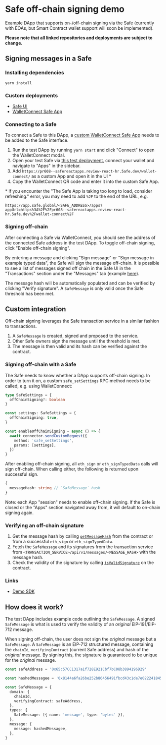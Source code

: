 # Safe off-chain signing demo

Example DApp that supports on-/off-chain signing via the Safe (currently with EOAs, but Smart Contract wallet support will soon be implemented).

**Please note that all linked repositories and deployments are subject to change.**

## Signing messages in a Safe

### Installing dependencies

```
yarn install
```

### Custom deployments

- [Safe UI](https://github.com/safe-global/web-core/pull/1270#issuecomment-1334078694)
- [WalletConnect Safe App](https://github.com/safe-global/safe-react-apps/pull/608#issuecomment-1339464666)

### Connecting to a Safe

To connect a Safe to this DApp, a [custom WalletConnect Safe App](https://pr608--safereactapps.review-react-hr.5afe.dev/wallet-connect/) needs to be added to the Safe interface.

1. Run the test DApp by running `yarn start` and click "Connect" to open the WalletConnect modal.
2. Open your test Safe via [this test deployment](https://eip-1271-communicator--webcore.review-web-core.5afe.dev), connect your wallet and navigate to "Apps" in the sidebar.
3. Add `https://pr608--safereactapps.review-react-hr.5afe.dev/wallet-connect/` as a custom App and open it in the UI \*
4. Copy the WalletConnect QR code and enter it into the custom Safe App.

\* If you encounter the "The Safe App is taking too long to load, consider refreshing." error, you may need to add `%2F` to the end of the URL, e.g.

`https://app.safe.global/<SAFE_ADDRESS>/apps?appUrl=https%3A%2F%2Fpr608--safereactapps.review-react-hr.5afe.dev%2Fwallet-connect%2F`

### Signing off-chain

After connecting a Safe via WalletConnect, you should see the address of the connected Safe address in the test DApp. To toggle off-chain signing, click "Enable off-chain signing".

By entering a message and clicking "Sign message" or "Sign message in example typed data", the Safe will sign the message off-chain. It is possible to see a list of messages signed off chain in the Safe UI in the "Transactions" section under the "Messages" tab (example [here](https://eip-1271-communicator--webcore.review-web-core.5afe.dev/gor:0x65c57CC1317a1f728E921Cbf7bC08b3894196D29/transactions/messages)).

The message hash will be automatically populated and can be verified by clicking "Verify signature". A `SafeMessage` is only valid once the Safe threshold has been met.

## Custom integration

Off-chain signing leverages the Safe transaction service in a similar fashion to transactions.

1. A `SafeMessage` is created, signed and proposed to the service.
2. Other Safe owners sign the message until the threshold is met.
3. The message is then valid and its hash can be verified against the contract.

### Signing off-chain with a Safe

The Safe needs to know whether a DApp supports off-chain signing. In order to turn it on, a custom `safe_setSettings` RPC method needs to be called, e.g. using WalletConnect:

```ts
type SafeSettings = {
  offChainSigning?: boolean
}

const settings: SafeSettings = {
  offChainSigning: true,
}

const enableOffChainSigning = async () => {
  await connector.sendCustomRequest({
    method: 'safe_setSettings',
    params: [settings],
  })
}
```

After enabling off-chain signing, all `eth_sign` or `eth_signTypedData` calls will sign off-chain. When calling either, the following is returned upon successful sign.

```ts
{
  messageHash: string // `SafeMessage` hash
}
```

Note: each App "session" needs to enable off-chain signing. If the Safe is closed or the "Apps" section navigated away from, it will default to on-chain signing again.

### Verifying an off-chain signature

1. Get the message hash by calling [`getMessageHash`](https://github.com/safe-global/safe-contracts/blob/main/contracts/handler/CompatibilityFallbackHandler.sol#L43) from the contract or from a successful `eth_sign` or `eth_signTypedData`.
2. Fetch the `SafeMessage` and its signatures from the transaction service from `<TRANSACTION_SERVICE>/api/v1/messages/<MESSAGE_HASH>` with the message hash.
3. Check the validity of the signature by calling [`isValidSignature`](https://github.com/safe-global/safe-contracts/blob/main/contracts/handler/CompatibilityFallbackHandler.sol#L28) on the contract.

### Links

- [Demo SDK](https://github.com/safe-global/safe-apps-sdk/pull/414)

## How does it work?

The test DApp includes example code outlining the `SafeMessage`. A signed `SafeMessage` is what is used to verify the validity of an _original_ EIP-191/EIP-712 message.

When signing off-chain, the user does not sign the _original_ message but a `SafeMessage`. A `SafeMessage` is an EIP-712 structured message, containing the `chainId`, `verifyingContract` (current Safe address) and hash of the _original_ message. By signing this, the signature is guaranteed to be unique for the _original_ message.

```ts
const safeAddress = '0x65c57CC1317a1f728E921Cbf7bC08b3894196D29'

const hashedMessagee = '0x8144a6fa26be252b86456491fbcd43c1de7e022241845ffea1c3df066f7cfede' // Hello world

const SafeMessage = {
  domain: {
    chainId,
    verifyingContract: safeAddress,
  },
  types: {
    SafeMessage: [{ name: 'message', type: 'bytes' }],
  },
  message: {
    message: hashedMessagee,
  },
}
```
